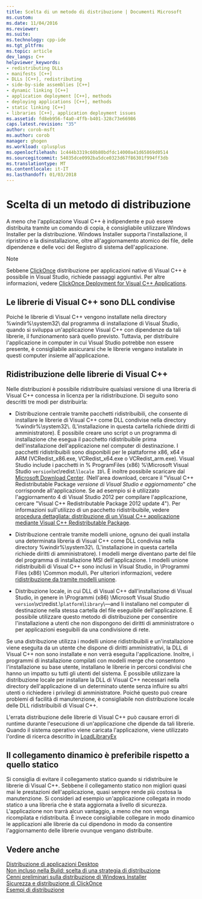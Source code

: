 ```yaml
---
title: Scelta di un metodo di distribuzione | Documenti Microsoft
ms.custom: 
ms.date: 11/04/2016
ms.reviewer: 
ms.suite: 
ms.technology: cpp-ide
ms.tgt_pltfrm: 
ms.topic: article
dev_langs: C++
helpviewer_keywords:
- redistributing DLLs
- manifests [C++]
- DLLs [C++], redistributing
- side-by-side assemblies [C++]
- dynamic linking [C++]
- application deployment [C++], methods
- deploying applications [C++], methods
- static linking [C++]
- libraries [C++], application deployment issues
ms.assetid: fd8eb956-f4a0-4ffb-b401-328c73e66986
caps.latest.revision: "35"
author: corob-msft
ms.author: corob
manager: ghogen
ms.workload: cplusplus
ms.openlocfilehash: 1c444b3319c60b80bdfdc14000a41d65869d0514
ms.sourcegitcommit: 54035dce0992ba5dce0323d67f86301f994ff3db
ms.translationtype: MT
ms.contentlocale: it-IT
ms.lasthandoff: 01/03/2018
---
```

# <a name="choosing-a-deployment-method"></a>Scelta di un metodo di distribuzione
A meno che l'applicazione Visual C++ è indipendente e può essere distribuita tramite un comando di copia, è consigliabile utilizzare Windows Installer per la distribuzione. Windows Installer supporta l'installazione, il ripristino e la disinstallazione, oltre all'aggiornamento atomico dei file, delle dipendenze e delle voci del Registro di sistema dell'applicazione.  
  
> [!NOTE]
>  Sebbene [ClickOnce](/visualstudio/deployment/clickonce-security-and-deployment) distribuzione per applicazioni native di Visual C++ è possibile in Visual Studio, richiede passaggi aggiuntivi. Per altre informazioni, vedere [ClickOnce Deployment for Visual C++ Applications](../ide/clickonce-deployment-for-visual-cpp-applications.md).  
  
## <a name="visual-c-libraries-are-shared-dlls"></a>Le librerie di Visual C++ sono DLL condivise  
 Poiché le librerie di Visual C++ vengono installate nella directory %windir%\system32\ dal programma di installazione di Visual Studio, quando si sviluppa un'applicazione Visual C++ con dipendenze da tali librerie, il funzionamento sarà quello previsto. Tuttavia, per distribuire l'applicazione in computer in cui Visual Studio potrebbe non essere presente, è consigliabile assicurarsi che le librerie vengano installate in questi computer insieme all'applicazione.  
  
## <a name="redistributing-visual-c-libraries"></a>Ridistribuzione delle librerie di Visual C++  
 Nelle distribuzioni è possibile ridistribuire qualsiasi versione di una libreria di Visual C++ concessa in licenza per la ridistribuzione. Di seguito sono descritti tre modi per distribuirla:  
  
-   Distribuzione centrale tramite pacchetti ridistribuibili, che consente di installare le librerie di Visual C++ come DLL condivise nella directory %windir%\system32\\. (L'installazione in questa cartella richiede diritti di amministratore). È possibile creare uno script o un programma di installazione che esegua il pacchetto ridistribuibile prima dell'installazione dell'applicazione nel computer di destinazione. I pacchetti ridistribuibili sono disponibili per le piattaforme x86, x64 e ARM (VCRedist_x86.exe, VCRedist_x64.exe o VCRedist_arm.exe). Visual Studio include i pacchetti in % ProgramFiles (x86) %\Microsoft Visual Studio `version`\vc\redist.\\`locale ID`\\. È inoltre possibile scaricare dal [Microsoft Download Center](http://go.microsoft.com/fwlink/p/?linkid=132793). (Nell'area download, cercare il "Visual C++ Redistributable Package *versione di Visual Studio e aggiornamento*" che corrisponde all'applicazione. Se ad esempio si è utilizzato l'aggiornamento 4 di Visual Studio 2012 per compilare l'applicazione, cercare "Visual C++ Redistributable Package 2012 update 4"). Per informazioni sull'utilizzo di un pacchetto ridistribuibile, vedere [procedura dettagliata: distribuzione di un Visual C++ applicazione mediante Visual C++ Redistributable Package](../ide/deploying-visual-cpp-application-by-using-the-vcpp-redistributable-package.md).  
  
-   Distribuzione centrale tramite modelli unione, ognuno dei quali installa una determinata libreria di Visual C++ come DLL condivisa nella directory %windir%\system32\\. (L'installazione in questa cartella richiede diritti di amministratore). I modelli merge diventano parte del file del programma di installazione MSI dell'applicazione. I modelli unione ridistribuibili di Visual C++ sono inclusi in Visual Studio, in \Programmi Files (x86) \Common moduli\\. Per ulteriori informazioni, vedere [ridistribuzione da tramite modelli unione](../ide/redistributing-components-by-using-merge-modules.md).  
  
-   Distribuzione locale, in cui DLL di Visual C++ dall'installazione di Visual Studio, in genere in \Programmi (x86) \Microsoft Visual Studio `version`\vc\redist.\\`platform`\\`library`\—and li installano nel computer di destinazione nella stessa cartella del file eseguibile dell'applicazione. È possibile utilizzare questo metodo di distribuzione per consentire l'installazione a utenti che non dispongono dei diritti di amministratore o per applicazioni eseguibili da una condivisione di rete.  
  
 Se una distribuzione utilizza i modelli unione ridistribuibili e un'installazione viene eseguita da un utente che dispone di diritti amministrativi, la DLL di Visual C++ non sono installate e non verrà eseguita l'applicazione. Inoltre, i programmi di installazione compilati con modelli merge che consentono l'installazione su base utente, installano le librerie in percorsi condivisi che hanno un impatto su tutti gli utenti del sistema. È possibile utilizzare la distribuzione locale per installare la DLL di Visual C++ necessari nella directory dell'applicazione di un determinato utente senza influire su altri utenti o richiedere i privilegi di amministratore. Poiché questo può creare problemi di facilità di manutenzione, è consigliabile non distribuzione locale delle DLL ridistribuibili di Visual C++.  
  
 L'errata distribuzione delle librerie di Visual C++ può causare errori di runtime durante l'esecuzione di un'applicazione che dipende da tali librerie. Quando il sistema operativo viene caricata l'applicazione, viene utilizzato l'ordine di ricerca descritto in [LoadLibraryEx](http://go.microsoft.com/fwlink/p/?linkid=132792)  
  
## <a name="dynamic-linking-is-better-than-static-linking"></a>Il collegamento dinamico è preferibile rispetto a quello statico  
 Si consiglia di evitare il collegamento statico quando si ridistribuire le librerie di Visual C++. Sebbene il collegamento statico non migliori quasi mai le prestazioni dell'applicazione, quasi sempre rende più costosa la manutenzione. Si consideri ad esempio un'applicazione collegata in modo statico a una libreria che è stata aggiornata a livello di sicurezza. L'applicazione non trarrà alcun vantaggio, a meno che non venga ricompilata e ridistribuita. È invece consigliabile collegare in modo dinamico le applicazioni alle librerie da cui dipendono in modo da consentire l'aggiornamento delle librerie ovunque vengano distribuite.  
  
## <a name="see-also"></a>Vedere anche  
 [Distribuzione di applicazioni Desktop](../ide/deploying-native-desktop-applications-visual-cpp.md)   
 [Non incluso nella Build: scelta di una strategia di distribuzione](http://msdn.microsoft.com/en-us/ecd632d8-063c-4028-b785-81bba045107b)   
 [Cenni preliminari sulla distribuzione di Windows Installer](http://msdn.microsoft.com/en-us/3ce4610a-b54f-404e-b650-42f4a55dfc3b)   
 [Sicurezza e distribuzione di ClickOnce](/visualstudio/deployment/clickonce-security-and-deployment)   
 [Esempi di distribuzione](../ide/deployment-examples.md)